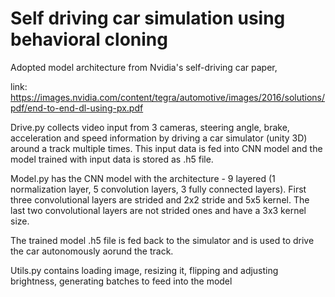 # Self driving car simulation using behavioral cloning

Adopted model architecture from Nvidia's self-driving car paper, 

link: https://images.nvidia.com/content/tegra/automotive/images/2016/solutions/pdf/end-to-end-dl-using-px.pdf

Drive.py collects video input from 3 cameras, steering angle, brake, acceleration and speed information by driving a car simulator (unity 3D) around a track multiple times. This input data is fed into CNN model and the model trained with input data is stored as .h5 file.

Model.py has the CNN model with the architecture - 9 layered (1 normalization layer, 5 convolution layers, 3 fully connected layers). First three convolutional layers are strided and 2x2 stride and 5x5 kernel. The last two convolutional layers are not strided ones and have a 3x3 kernel size.

The trained model .h5 file is fed back to the simulator and is used to drive the car autonomously aorund the track. 

Utils.py contains loading image, resizing it, flipping and adjusting brightness, generating batches to feed into the model
